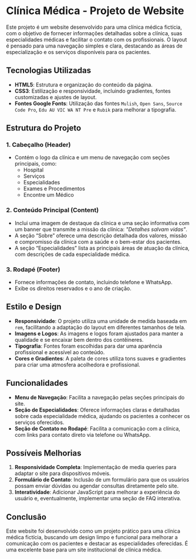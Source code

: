 # Clínica Médica - Projeto de Website

Este projeto é um website desenvolvido para uma clínica médica fictícia, com o objetivo de fornecer informações detalhadas sobre a clínica, suas especialidades médicas e facilitar o contato com os profissionais. O layout é pensado para uma navegação simples e clara, destacando as áreas de especialização e os serviços disponíveis para os pacientes.

## Tecnologias Utilizadas

- **HTML5**: Estrutura e organização do conteúdo da página.
- **CSS3**: Estilização e responsividade, incluindo gradientes, fontes customizadas e ajustes de layout.
- **Fontes Google Fonts**: Utilização das fontes `Mulish`, `Open Sans`, `Source Code Pro`, `Edu AU VIC WA NT Pre` e `Rubik` para melhorar a tipografia.

## Estrutura do Projeto

### 1. Cabeçalho (Header)
   - Contém o logo da clínica e um menu de navegação com seções principais, como:
     - Hospital
     - Serviços
     - Especialidades
     - Exames e Procedimentos
     - Encontre um Médico

### 2. Conteúdo Principal (Content)
   - Inclui uma imagem de destaque da clínica e uma seção informativa com um banner que transmite a missão da clínica: *"Detalhes salvam vidas"*.
   - A seção “Sobre” oferece uma descrição detalhada dos valores, missão e compromisso da clínica com a saúde e o bem-estar dos pacientes.
   - A seção “Especialidades” lista as principais áreas de atuação da clínica, com descrições de cada especialidade médica.

### 3. Rodapé (Footer)
   - Fornece informações de contato, incluindo telefone e WhatsApp.
   - Exibe os direitos reservados e o ano de criação.

## Estilo e Design

- **Responsividade**: O projeto utiliza uma unidade de medida baseada em `rem`, facilitando a adaptação do layout em diferentes tamanhos de tela.
- **Imagens e Logos**: As imagens e logos foram ajustados para manter a qualidade e se encaixar bem dentro dos contêineres.
- **Tipografia**: Fontes foram escolhidas para dar uma aparência profissional e acessível ao conteúdo.
- **Cores e Gradientes**: A paleta de cores utiliza tons suaves e gradientes para criar uma atmosfera acolhedora e profissional.

## Funcionalidades

- **Menu de Navegação**: Facilita a navegação pelas seções principais do site.
- **Seção de Especialidades**: Oferece informações claras e detalhadas sobre cada especialidade médica, ajudando os pacientes a conhecer os serviços oferecidos.
- **Seção de Contato no Rodapé**: Facilita a comunicação com a clínica, com links para contato direto via telefone ou WhatsApp.

## Possíveis Melhorias

1. **Responsividade Completa**: Implementação de media queries para adaptar o site para dispositivos móveis.
2. **Formulário de Contato**: Inclusão de um formulário para que os usuários possam enviar dúvidas ou agendar consultas diretamente pelo site.
3. **Interatividade**: Adicionar JavaScript para melhorar a experiência do usuário e, eventualmente, implementar uma seção de FAQ interativa.

## Conclusão

Este website foi desenvolvido como um projeto prático para uma clínica médica fictícia, buscando um design limpo e funcional para melhorar a comunicação com os pacientes e destacar as especialidades oferecidas. É uma excelente base para um site institucional de clínica médica.
